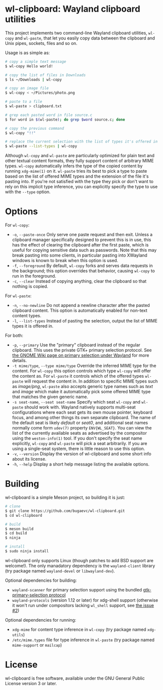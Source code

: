 # wl-clipboard: Wayland clipboard utilities

This project implements two command-line Wayland clipboard utilities, `wl-copy`
and `wl-paste`, that let you easily copy data between the clipboard and Unix
pipes, sockets, files and so on.

Usage is as simple as:

```bash
# copy a simple text message
$ wl-copy Hello world!

# copy the list of files in Downloads
$ ls ~/Downloads | wl-copy

# copy an image file
$ wl-copy < ~/Pictures/photo.png

# paste to a file
$ wl-paste > clipboard.txt

# grep each pasted word in file source.c
$ for word in $(wl-paste); do grep $word source.c; done

# copy the previous command
$ wl-copy "!!"

# replace the current selection with the list of types it's offered in
$ wl-paste --list-types | wl-copy
```

Although `wl-copy` and `wl-paste` are particularly optimized for plain text and
other textual content formats, they fully support content of arbitrary MIME
types. `wl-copy` automatically infers the type of the copied content by running
`xdg-mime(1)` on it. `wl-paste` tries its best to pick a type to paste based on
the list of offered MIME types and the extension of the file it's pasting into.
If you're not satisfied with the type they pick or don't want to rely on this
implicit type inference, you can explicitly specify the type to use with the
`--type` option.

# Options

For `wl-copy`:

* `-o`, `--paste-once` Only serve one paste request and then exit. Unless a clipboard manager specifically designed to prevent this is in use, this has the effect of clearing the clipboard after the first paste, which is useful for copying sensitive data such as passwords. Note that this may break pasting into some clients, in particular pasting into XWayland windows is known to break when this option is used.
* `-f`, `--foreground` By default, `wl-copy` forks and serves data requests in the background; this option overrides that behavior, causing `wl-copy` to run in the foreground.
* `-c`, `--clear` Instead of copying anything, clear the clipboard so that nothing is copied.

For `wl-paste`:

* `-n`, `--no-newline` Do not append a newline character after the pasted clipboard content. This option is automatically enabled for non-text content types.
* `-l`, `--list-types` Instead of pasting the selection, output the list of MIME types it is offered in.

For both:

* `-p`, `--primary` Use the "primary" clipboard instead of the regular clipboard. This uses the private GTK+ primary selection protocol. See [the GNOME Wiki page on primary selection under Wayland](https://wiki.gnome.org/Initiatives/Wayland/PrimarySelection) for more details.
* `-t mime/type`, `--type mime/type` Override the inferred MIME type for the content. For `wl-copy` this option controls which type `wl-copy` will offer the content as. For `wl-paste` it controls which of the offered types `wl-paste` will request the content in. In addition to specific MIME types such as _image/png_, `wl-paste` also accepts generic type names such as _text_ and _image_ which make it automatically pick some offered MIME type that matches the given generic name.
* `-s seat-name`, `--seat seat-name` Specify which seat `wl-copy` and `wl-paste` should work with. Wayland natively supports multi-seat configurations where each seat gets its own mouse pointer, keyboard focus, and among other things its own separate clipboard. The name of the default seat is likely _default_ or _seat0_, and additional seat names normally come form `udev(7)` property `ENV{WL_SEAT}`. You can view the list of the currently available seats as advertised by the compositor using the `weston-info(1)` tool. If you don't specify the seat name explicitly, `wl-copy` and `wl-paste` will pick a seat arbitrarily. If you are using a single-seat system, there is little reason to use this option.
* `-v`, `--version` Display the version of wl-clipboard and some short info about its license.
* `-h`, `--help` Display a short help message listing the available options.

# Building

wl-clipboard is a simple Meson project, so building it is just:

```bash
# clone
$ git clone https://github.com/bugaevc/wl-clipboard.git
$ cd wl-clipboard

# build
$ meson build
$ cd build
$ ninja

# install
$ sudo ninja install
```

wl-clipboard only supports Linux (though patches to add BSD support are
welcome!). The only manadatory dependency is the `wayland-client` library (try
package named `wayland-devel` or `libwayland-dev`).

Optional dependencies for building:
* `wayland-scanner` for primary selection support using the bundled [gtk-primary-selection protocol](src/protocol/gtk-primary-selection.xml)
* `wayland-protocols` (version 1.12 or later) for xdg-shell support (otherwise it won't run under compositors lacking `wl_shell` support, see [the issue #2](https://github.com/bugaevc/wl-clipboard/issues/2))

Optional dependencies for running:
* `xdg-mime` for content type inference in `wl-copy` (try package named `xdg-utils`)
* `/etc/mime.types` file for type inference in `wl-paste` (try package named `mime-support` or `mailcap`)

# License

wl-clipboard is free software, available under the GNU General Public License
version 3 or later.

